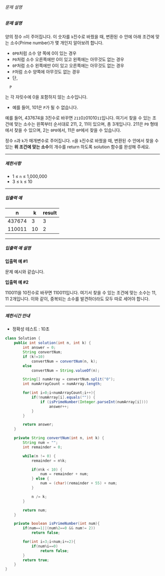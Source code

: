 ###### 문제 설명

##### 문제 설명

양의 정수 `n`이 주어집니다. 이 숫자를 `k`진수로 바꿨을 때, 변환된 수 안에 아래 조건에 맞는 소수(Prime number)가 몇 개인지 알아보려 합니다.

- `0P0`처럼 소수 양 쪽에 0이 있는 경우
- `P0`처럼 소수 오른쪽에만 0이 있고 왼쪽에는 아무것도 없는 경우
- `0P`처럼 소수 왼쪽에만 0이 있고 오른쪽에는 아무것도 없는 경우
- `P`처럼 소수 양쪽에 아무것도 없는 경우
- 단,

```
  P
```

  는 각 자릿수에 0을 포함하지 않는 소수입니다.

- 예를 들어, 101은 `P`가 될 수 없습니다.

예를 들어, 437674을 3진수로 바꾸면 `211`0`2`01010`11`입니다. 여기서 찾을 수 있는 조건에 맞는 소수는 왼쪽부터 순서대로 211, 2, 11이 있으며, 총 3개입니다. 211은 `P0` 형태에서 찾을 수 있으며, 2는 `0P0`에서, 11은 `0P`에서 찾을 수 있습니다.

정수 `n`과 `k`가 매개변수로 주어집니다. `n`을 `k`진수로 바꿨을 때, 변환된 수 안에서 찾을 수 있는 **위 조건에 맞는 소수**의 개수를 return 하도록 solution 함수를 완성해 주세요.

------

##### 제한사항

- 1 ≤ `n` ≤ 1,000,000
- 3 ≤ `k` ≤ 10

------

##### 입출력 예

| n      | k    | result |
| ------ | ---- | ------ |
| 437674 | 3    | 3      |
| 110011 | 10   | 2      |

------

##### 입출력 예 설명

**입출력 예 #1**

문제 예시와 같습니다.

**입출력 예 #2**

110011을 10진수로 바꾸면 110011입니다. 여기서 찾을 수 있는 조건에 맞는 소수는 11, 11 2개입니다. 이와 같이, 중복되는 소수를 발견하더라도 모두 따로 세어야 합니다.

------

##### 제한시간 안내

- 정확성 테스트 : 10초

```java
class Solution {
    public int solution(int n, int k) {
        int answer = 0;
        String convertNum;
        if (k!=10)
            convertNum = convertNum(n, k);
        else
            convertNum = String.valueOf(n);

        String[] numArray = convertNum.split("0");
        int numArrayCount = numArray.length;

        for(int i=0;i<numArrayCount;i++){
            if(!numArray[i].equals("")) {
                if (isPrimeNumber(Integer.parseInt(numArray[i])))
                    answer++;
            }
        }

        return answer;
    }

    private String convertNum(int n, int k) {
        String num = "";
        int remainder = 0;

        while(n != 0) {
            remainder = n%k;

            if(n%k < 10) {
                num = remainder + num;
            } else {
                num = (char)(remainder + 55) + num;
            }

            n /= k;
        }

        return num;
    }

    private boolean isPrimeNumber(int num){
        if(num==1||(num%2==0 && num!= 2))
            return false;

        for(int i=3;i<num;i+=2){
            if(num%i==0)
                return false;
        }
        return true;
    }
}
```

